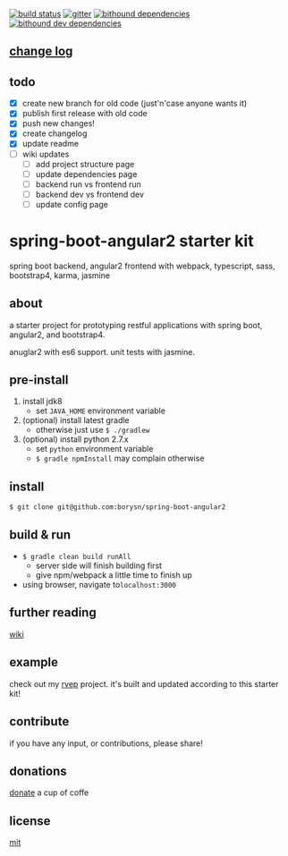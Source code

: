 [![build status](https://travis-ci.org/borysn/spring-boot-angular2.svg?branch=master)](https://travis-ci.org/borysn/spring-boot-angular2)
[![gitter](https://badges.gitter.im/borysn/spring-boot-angular2.svg)](https://gitter.im/borysn/spring-boot-angular2?utm_source=badge&utm_medium=badge&utm_campaign=pr-badge)
[![bithound dependencies](https://www.bithound.io/github/borysn/spring-boot-angular2/badges/dependencies.svg)](https://www.bithound.io/github/borysn/spring-boot-angular2/master/dependencies/npm)
[![bithound dev dependencies](https://www.bithound.io/github/borysn/spring-boot-angular2/badges/devdependencies.svg)](https://www.bithound.io/github/borysn/spring-boot-angular2/master/dependencies/npm)

## [change log](https://github.com/borysn/spring-boot-angular2/blob/master/CHANGELOG.md)

## todo
- [x] create new branch for old code (just'n'case anyone wants it)
- [x] publish first release with old code
- [x] push new changes!
- [x] create changelog
- [x] update readme
- [ ] wiki updates
    -  [ ]  add project structure page
    -  [ ]  update dependencies page
    -  [ ]  backend run vs frontend run
    -  [ ]  backend dev vs frontend dev
    -  [ ]  update config page
    
# spring-boot-angular2 starter kit

spring boot backend, angular2 frontend with webpack, typescript, sass, bootstrap4, karma, jasmine

## about

a starter project for prototyping restful applications with spring boot, angular2, and bootstrap4.

anuglar2 with es6 support. unit tests with jasmine.

## pre-install

1. install jdk8
    - set `JAVA_HOME` environment variable
1. (optional) install latest gradle
    - otherwise just use `$ ./gradlew`
1. (optional) install python 2.7.x
    - set `python` environment variable
    - `$ gradle npmInstall` may complain otherwise

## install

`$ git clone git@github.com:borysn/spring-boot-angular2`

## build & run

* `$ gradle clean build runAll`
    - server side will finish building first
    - give npm/webpack a little time to finish up
* using browser, navigate to`localhost:3000`

## further reading

[wiki](https://github.com/borysn/spring-boot-angular2/wiki)

## example

check out my [rvep](https://gitlab.com/borysn/rvep/tree/dev) project. it's built and updated according to this starter kit!

## contribute

if you have any input, or contributions, please share!

## donations
[donate](https://www.paypal.com/cgi-bin/webscr?cmd=_donations&business=4npq49b5nrv3e&lc=us&item_name=borys%20niewiadomski&currency_code=usd&bn=pp%2ddonationsbf%3abtn_donate_lg%2egif%3anonhosted) a cup of coffe

## license
[mit](/license)
